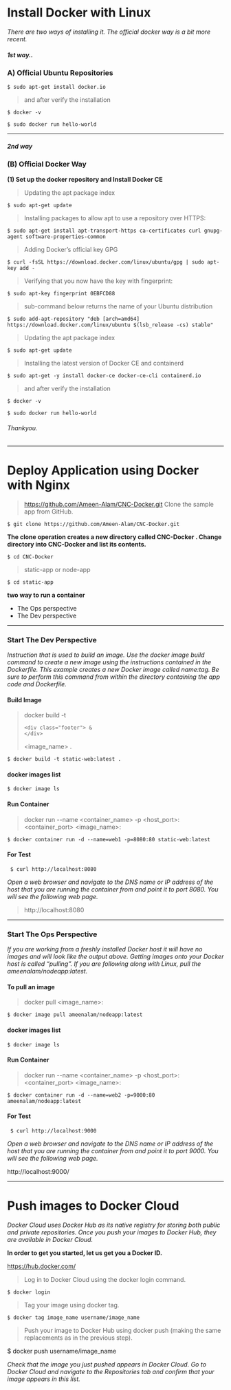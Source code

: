 # Install Docker with Linux

*There are two ways of installing it. The official docker way is a bit more recent.*

##### 1st way..

### A) Official Ubuntu Repositories

`$ sudo apt-get install docker.io`

> and after verify the installation

`$ docker -v`

`$ sudo docker run hello-world`

------------------------

##### 2nd way

### (B) Official Docker Way

**(1) Set up the docker repository and Install Docker CE**

> Updating the apt package index

`$ sudo apt-get update`

> Installing packages to allow apt to use a repository over HTTPS:

`$ sudo apt-get install apt-transport-https ca-certificates curl gnupg-agent software-properties-common`

> Adding Docker’s official key GPG

`$ curl -fsSL https://download.docker.com/linux/ubuntu/gpg | sudo apt-key add -`

> Verifying that you now have the key with fingerprint:

`$ sudo apt-key fingerprint 0EBFCD88`

> sub-command below returns the name of your Ubuntu distribution

`$ sudo add-apt-repository "deb [arch=amd64] https://download.docker.com/linux/ubuntu $(lsb_release -cs) stable"`

> Updating the apt package index

`$ sudo apt-get update`

> Installing the latest version of Docker CE and containerd

`$ sudo apt-get -y install docker-ce docker-ce-cli containerd.io`

> and after verify the installation

`$ docker -v`

`$ sudo docker run hello-world`

###### Thankyou.

--------------------

# Deploy Application using Docker with Nginx

> https://github.com/Ameen-Alam/CNC-Docker.git Clone the sample app from GitHub.

`$ git clone https://github.com/Ameen-Alam/CNC-Docker.git`

**The clone operation creates a new directory called CNC-Docker . Change directory into CNC-Docker and list its contents.**

`$ cd CNC-Docker`

> static-app or node-app

`$ cd static-app`

__two way to run a container__
<ul>
 <li>The Ops perspective</li>
 <li>The Dev perspective</li>
</ul>

--------------------------------

### Start The Dev Perspective

*Instruction that is used to build an image. Use the docker image build command to create a new image using the instructions contained in the Dockerfile. This example creates a new Docker image called name:tag. Be sure to perform this command from within the directory containing the app code and Dockerfile.*

#### Build Image

> docker build -t <pre><code>&lt;div class="footer"&gt;
    &amp;
&lt;/div&gt;
</code></pre><image_name> <tag> .

  `$ docker build -t static-web:latest .`

#### docker images list

  `$ docker image ls`

#### Run Container

> docker run --name <container_name> -p <host_port>:<container_port> <image_name>:<tag>

  `$ docker container run -d --name=web1 -p=8080:80 static-web:latest`

#### For Test

  ` $ curl http://localhost:8080`

*Open a web browser and navigate to the DNS name or IP address of the host that you are running the container from and point it to port 8080. You will see the following web page.*

> http://localhost:8080

----------------------------------------------------

### Start The Ops Perspective

*If you are working from a freshly installed Docker host it will have no images and will look like the output above.
Getting images onto your Docker host is called “pulling”. If you are following along with Linux, pull the ameenalam/nodeapp:latest.*

#### To pull an image

> docker pull <image_name>:<tag>

`$ docker image pull ameenalam/nodeapp:latest`

#### docker images list

  `$ docker image ls`

#### Run Container

> docker run --name <container_name> -p <host_port>:<container_port> <image_name>:<tag>

  `$ docker container run -d --name=web2 -p=9000:80 ameenalam/nodeapp:latest`

#### For Test

  ` $ curl http://localhost:9000`

*Open a web browser and navigate to the DNS name or IP address of the host that you are running the container from and point it to port 9000. You will see the following web page.*

http://localhost:9000/

-----------------------------------

# Push images to Docker Cloud

*Docker Cloud uses Docker Hub as its native registry for storing both public and private repositories. Once you push your images to Docker Hub, they are available in Docker Cloud.*

__In order to get you started, let us get you a Docker ID.__

https://hub.docker.com/

> Log in to Docker Cloud using the docker login command.

`$ docker login`

> Tag your image using docker tag.

`$ docker tag image_name username/image_name`

> Push your image to Docker Hub using docker push (making the same replacements as in the previous step).

 $ docker push username/image_name


*Check that the image you just pushed appears in Docker Cloud.
Go to Docker Cloud and navigate to the Repositories tab and confirm that your image appears in this list.*
